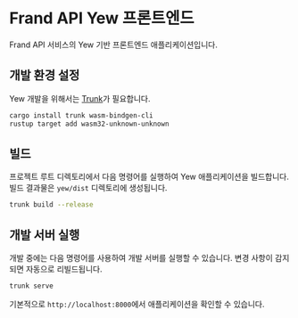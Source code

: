 # Frand API Yew 프론트엔드

Frand API 서비스의 Yew 기반 프론트엔드 애플리케이션입니다.

## 개발 환경 설정

Yew 개발을 위해서는 [Trunk](https://trunkrs.dev/)가 필요합니다.

```bash
cargo install trunk wasm-bindgen-cli
rustup target add wasm32-unknown-unknown
```

## 빌드

프로젝트 루트 디렉토리에서 다음 명령어를 실행하여 Yew 애플리케이션을 빌드합니다. 빌드 결과물은 `yew/dist` 디렉토리에 생성됩니다.

```bash
trunk build --release
```

## 개발 서버 실행

개발 중에는 다음 명령어를 사용하여 개발 서버를 실행할 수 있습니다. 변경 사항이 감지되면 자동으로 리빌드됩니다.

```bash
trunk serve
```

기본적으로 `http://localhost:8000`에서 애플리케이션을 확인할 수 있습니다.

